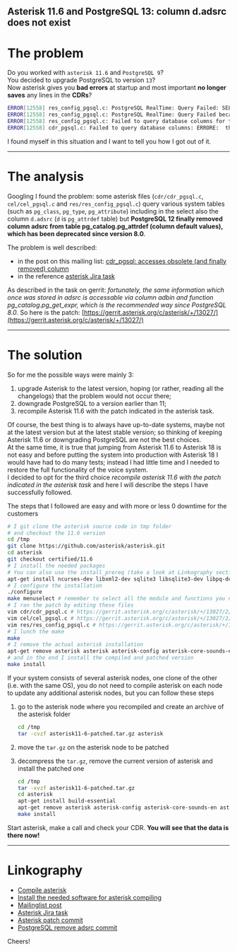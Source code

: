 ## Asterisk 11.6 and PostgreSQL 13: column d.adsrc does not exist

# The problem

Do you worked with `asterisk 11.6` and `PostgreSQL 9`?  
You decided to upgrade PostgreSQL to version `13`?  
Now asterisk gives you **bad errors** at startup and most important **no longer saves** any lines in the **CDRs**?  

```bash
ERROR[12558] res_config_pgsql.c: PostgreSQL RealTime: Query Failed: SELECT a.attname, t.typname, a.attlen, a.attnotnull, d.adsrc, a.atttypmod FROM (((pg_catalog.pg_class c INNER JOIN pg_catalog.pg_namespace n ON n.oid = c.relnamespace AND c.relname = 'sipfriends' AND n.nspname = current_schema()) INNER JOIN pg_catalog.pg_attribute a ON (NOT a.attisdropped) AND a.attnum > 0 AND a.attrelid = c.oid) INNER JOIN pg_catalog.pg_type t ON t.oid = a.atttypid) LEFT OUTER JOIN pg_attrdef d ON a.atthasdef AND d.adrelid = a.attrelid AND d.adnum = a.attnum ORDER BY n.nspname, c.relname, attnum
ERROR[12558] res_config_pgsql.c: PostgreSQL RealTime: Query Failed because: ERRORE:  the d.adsrc column does not exist
ERROR[12558] res_config_pgsql.c: Failed to query database columns for table sipfriends
ERROR[12558] cdr_pgsql.c: Failed to query database columns: ERRORE:  the d.adsrc column does not exist
```

I found myself in this situation and I want to tell you how I got out of it.

---

# The analysis

Googling I found the problem: some asterisk files (`cdr/cdr_pgsql.c`, `cel/cel_pgsql.c` and `res/res_config_pgsql.c`) query various system tables (such as `pg_class`, `pg_type`, `pg_attribute`) including in the select also the column `d.adsrc` (`d` is `pg_attrdef` table) but **PostgreSQL 12 finally removed column adsrc from table pg_catalog.pg_attrdef (column default values), which has been deprecated since version 8.0**.

The problem is well described:

- in the post on this mailing list: [cdr_pgsql: accesses obsolete (and finally removed) column](http://lists.digium.com/pipermail/asterisk-bugs/2019-October/196852.html)
- in the reference [asterisk Jira task](https://issues.asterisk.org/jira/browse/ASTERISK-28571)

As described in the task on gerrit: *fortunately, the same information which once was stored in adsrc is accessable via column adbin and function pg_catalog.pg_get_expr, which is the recommended way since PostgreSQL 8.0*. 
So here is the patch: [https://gerrit.asterisk.org/c/asterisk/+/13027/](https://gerrit.asterisk.org/c/asterisk/+/13027/)

---

# The solution

So for me the possible ways were mainly 3:

1. upgrade Asterisk to the latest version, hoping (or rather, reading all the changelogs) that the problem would not occur there;
1. downgrade PostgreSQL to a version earlier than 11;
1. recompile Asterisk 11.6 with the patch indicated in the asterisk task.

Of course, the best thing is to always have up-to-date systems, maybe not at the latest version but at the latest stable version; so thinking of keeping Asterisk 11.6 or downgrading PostgreSQL are not the best choices.  
At the same time, it is true that jumping from Asterisk 11.6 to Asterisk 18 is not easy and before putting the system into production with Asterisk 18 I would have had to do many tests; instead I had little time and I needed to restore the full functionality of the voice system.  
I decided to opt for the third choice *recompile asterisk 11.6 with the patch indicated in the asterisk task* and here I will describe the steps I have successfully followed. 


The steps that I followed are easy and with more or less 0 downtime for the customers

```bash
# I git clone the asterisk source code in tmp folder 
# and checkout the 11.6 version
cd /tmp
git clone https://github.com/asterisk/asterisk.git
cd asterisk
git checkout certified/11.6
# I install the needed packages
# You can also use the install_prereq (take a look at Linkography section)
apt-get install ncurses-dev libxml2-dev sqlite3 libsqlite3-dev libpq-dev
# I configure the installation
./configure
make menuselect # remember to select all the module and functions you need
# I ran the patch by editing these files
vim cdr/cdr_pgsql.c # https://gerrit.asterisk.org/c/asterisk/+/13027/2/cdr/cdr_pgsql.c
vim cel/cel_pgsql.c # https://gerrit.asterisk.org/c/asterisk/+/13027/2/cel/cel_pgsql.c
vim res/res_config_pgsql.c # https://gerrit.asterisk.org/c/asterisk/+/13027/2/res/res_config_pgsql.c
# I lunch the make
make
# I remove the actual asterisk installation
apt-get remove asterisk asterisk asterisk-config asterisk-core-sounds-en asterisk-core-sounds-en-gsm asterisk-moh-opsound-gsm asterisk-modules
# and in the end I install the compiled and patched version
make install
```

If your system consists of several asterisk nodes, one clone of the other (i.e. with the same OS), you do not need to compile asterisk on each node to update any additional asterisk nodes, but you can follow these steps

1. go to the asterisk node where you recompiled and create an archive of the asterisk folder

    ```bash
    cd /tmp
    tar -cvzf asterisk11-6-patched.tar.gz asterisk
    ```

1. move the `tar.gz` on the asterisk node to be patched

1. decompress the `tar.gz`, remove the current version of asterisk and install the patched one
    ```bash
    cd /tmp
    tar -xvzf asterisk11-6-patched.tar.gz
    cd asterisk
    apt-get install build-essential
    apt-get remove asterisk asterisk-config asterisk-core-sounds-en asterisk-core-sounds-en-gsm asterisk-moh-opsound-gsm asterisk-modules
    make install
    ```
    
Start asterisk, make a call and check your CDR. **You will see that the data is there now!**

---

# Linkography

- [Compile asterisk](https://wiki.asterisk.org/wiki/display/AST/Building+and+Installing+Asterisk)
- [Install the needed software for asterisk compiling](https://wiki.asterisk.org/wiki/display/AST/Checking+Asterisk+Requirements#CheckingAsteriskRequirements-install_prereq)
- [Mailinglist post](http://lists.digium.com/pipermail/asterisk-bugs/2019-October/196852.html)
- [Asterisk Jira task](https://issues.asterisk.org/jira/browse/ASTERISK-28571)
- [Asterisk patch commit](https://gerrit.asterisk.org/c/asterisk/+/13027)
- [PostgreSQL remove adsrc commit](https://git.postgresql.org/gitweb/?p=postgresql.git;a=commitdiff;h=fe5038236c6b99d48c2faa2247b5cec9703add2a)

Cheers!